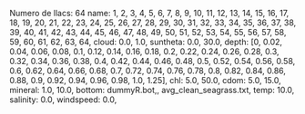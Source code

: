 Numero de llacs: 64
name: 1, 2, 3, 4, 5, 6, 7, 8, 9, 10, 11, 12, 13, 14, 15, 16, 17, 18, 19, 20, 21, 22, 23, 24, 25, 26, 27, 28, 29, 30, 31, 32, 33, 34, 35, 36, 37, 38, 39, 40, 41, 42, 43, 44, 45, 46, 47, 48, 49, 50, 51, 52, 53, 54, 55, 56, 57, 58, 59, 60, 61, 62, 63, 64, 
cloud: 0.0, 1.0, 
suntheta: 0.0, 30.0, 
depth: [0, 0.02, 0.04, 0.06, 0.08, 0.1, 0.12, 0.14, 0.16, 0.18, 0.2, 0.22, 0.24, 0.26, 0.28, 0.3, 0.32, 0.34, 0.36, 0.38, 0.4, 0.42, 0.44, 0.46, 0.48, 0.5, 0.52, 0.54, 0.56, 0.58, 0.6, 0.62, 0.64, 0.66, 0.68, 0.7, 0.72, 0.74, 0.76, 0.78, 0.8, 0.82, 0.84, 0.86, 0.88, 0.9, 0.92, 0.94, 0.96, 0.98, 1.0, 1.25], 
chl: 5.0, 50.0, 
cdom: 5.0, 15.0, 
mineral: 1.0, 10.0, 
bottom: dummyR.bot,, avg_clean_seagrass.txt, 
temp: 10.0, 
salinity: 0.0, 
windspeed: 0.0, 
